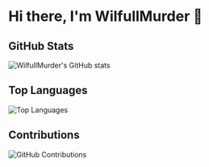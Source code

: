 # Hi there, I'm WilfullMurder 👋

## GitHub Stats

![WilfullMurder's GitHub stats](https://github-readme-stats.vercel.app/api?username=WilfullMurder&show_icons=true&theme=radical)

## Top Languages

![Top Languages](https://github-readme-stats.vercel.app/api/top-langs/?username=WilfullMurder&layout=compact&theme=radical)

## Contributions

![GitHub Contributions](https://github-readme-streak-stats.herokuapp.com/?user=WilfullMurder&theme=radical)
